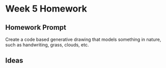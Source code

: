 # Week 5 Homework

## Homework Prompt

Create a code based generative drawing that models something in nature, such as handwriting, grass, clouds, etc.

## Ideas

